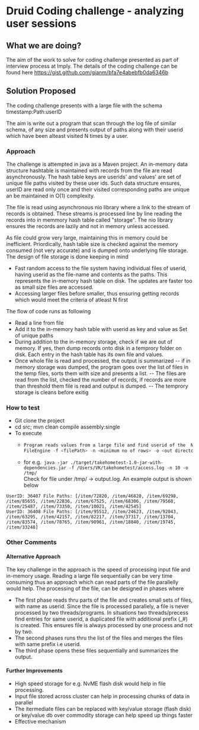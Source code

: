 # Druid Coding challenge - analyzing user sessions

## What we are doing?
The aim of the work to solve for coding challenge presented as part of interview process at Imply. The details of the coding challenge can be found here
https://gist.github.com/gianm/bfa7e4abebfb0da6346b

## Solution Proposed
The coding challenge presents with a large file with the schema \
timestamp:Path:userID
 
The aim is write out a program that scan through the log file of similar schema, of any size and presents output of paths along with their userid which have been  alteast visited N times by a user.

### Approach
The challenge is attempted in java as a Maven project. An in-memory data structure hashtable is maintained with records from the file are read asynchronously. The hash table keys are userids' and values' are set of unique file paths visited by these user ids. Such data structure ensures, userID are read only once and their visited corresponding paths are unique an be maintained in O(1) complexity.

The file is read using asynchronous nio library where a link to the stream of records is obtained. These streams is processed line by line reading the records into in memmory hash table called "storage". The nio library ensures the records are lazily and not in memory unless accessed. 

As file could grow very large, maintaining this in memory could be inefficient. Priordically, hash table size is checked against the memory consumed (not very accurate) and is dumped onto underlying file storage. The design of file storage is done keeping in mind

- Fast random access to the file system having individual files of userid, having userid as the file-name and contents as the paths. This represents the in-memory hash table on disk. The updates are faster too as small size files are accessed.
- Accessing larger files before smaller, thus ensuring getting records which would meet the criteria of atleast N first

The flow of code runs as following
- Read a line from file
- Add it to the in-memory hash table with userid as key and value as Set of unique paths
- During addition to the in-memory storage, check if we are out of memory. If yes, then dump records onto disk in a temprory folder on disk. Each entry in the hash table has its own file and values.
- Once whole file is read and processed, the output is summarized
-- if in memory storage was dumped, the program goes over the list of files in the temp files, sorts them with size and presents a list. 
-- The files are read from the list, checked the number of records, if records are more than threshold them file is read and output is dumped.
-- The temprory storage is cleans before exitig

### How to test
* Git clone the project
* cd src; mvn clean compile assembly:single
* To execute
  * ```java -jar ./target/takehometest-1.0-jar-with-dependencies.jar \
    Program reads values from a large file and find userid of the  N distinct paths. \
    FileEngine -f <filePath> -n <minimum no of rows> -o <out directory>```
  * for e.g.``` java -jar ./target/takehometest-1.0-jar-with-dependencies.jar -f /Users/VK/takehometest/access.log -n 10 -o /tmp/``` \
    Check for file under /tmp/ -> output.log. An example output is shown below
 ```
 UserID: 36407 File Paths: [/item/72820, /item/46820, /item/69298, /item/85655, /item/22836, /item/67525, /item/68306, /item/79568, /item/25487, /item/73350, /item/10021, /item/42545]
UserID: 36408 File Paths: [/item/95512, /item/24623, /item/92043, /item/63295, /item/42157, /item/82217, /item/37317, /item/13704, /item/83574, /item/78765, /item/90961, /item/18840, /item/19745, /item/33248]
 ```
### Other Comments
#### Alternative Approach
 The key challenge in the approach is the speed of processing input file and in-memory usage. Reading a large file sequentially can be very time consuming thus an approach which can read parts of the file parallelly would help. The processing of the file, can be designed in phases where
 * The first phase reads thru parts of the file and creates small sets of files, with name as userid. Since the file is processed parallely, a file is never processed by two threads/programs. In situations two threads/precess find entries for same userid, a duplicated file with additional prefix (_#) is created. This ensures file is always processed by one process and not by two.
 * The second phases runs thru the list of the files and merges the files with same prefix i.e userid.
 * The third phase opens these files sequentially and summarizes the output.
#### Further Improvements
 * High speed storage for e.g. NvME flash disk would help in file processing.
 * Input file stored across cluster can help in processing chunks of data in parallel
 * The itermediate files can be replaced with key/value storage (flash disk) or key/value db over commodity storage can help speed up things faster
 * Effective mechanism 
